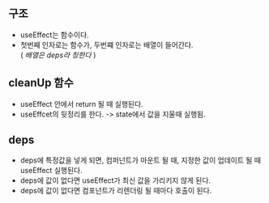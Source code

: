 ## 구조
- useEffect는 함수이다.
- 첫번째 인자로는 함수가, 두번쨰 인자로는 배열이 들어간다.<br>( _배열은 deps라 칭한다_ )

## cleanUp 함수
- useEffect 안에서 return 될 때 실행된다.
- useEffcet의 뒷정리를 한다. -> state에서 값을 지울때 실행됨.

## deps
- deps에 특정값을 넣게 되면, 컴퍼넌트가 마운트 될 때, 지정한 값이 업데이트 될 때 useEffect 실행된다.
- deps에 값이 없다면 useEffect가 최신 값을 가리키지 않게 된다.
- deps에 값이 없다면 컴포넌트가 리렌더링 될 때마다 호출이 된다.
